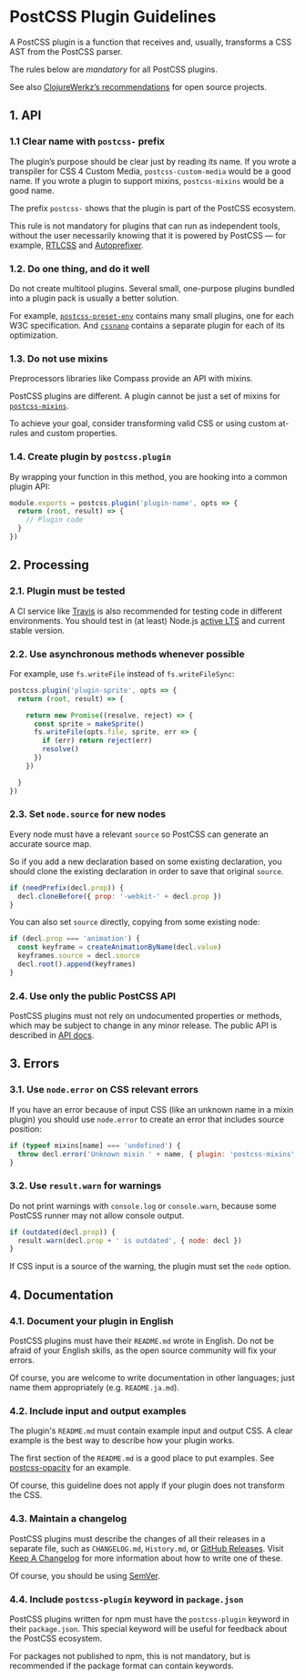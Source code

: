 # PostCSS Plugin Guidelines

A PostCSS plugin is a function that receives and, usually,
transforms a CSS AST from the PostCSS parser.

The rules below are *mandatory* for all PostCSS plugins.

See also [ClojureWerkz’s recommendations] for open source projects.

[ClojureWerkz’s recommendations]:  http://blog.clojurewerkz.org/blog/2013/04/20/how-to-make-your-open-source-project-really-awesome/

## 1. API

### 1.1 Clear name with `postcss-` prefix

The plugin’s purpose should be clear just by reading its name.
If you wrote a transpiler for CSS 4 Custom Media, `postcss-custom-media`
would be a good name. If you wrote a plugin to support mixins,
`postcss-mixins` would be a good name.

The prefix `postcss-` shows that the plugin is part of the PostCSS ecosystem.

This rule is not mandatory for plugins that can run as independent tools,
without the user necessarily knowing that it is powered by
PostCSS — for example, [RTLCSS] and [Autoprefixer].

[Autoprefixer]: https://github.com/postcss/autoprefixer
[RTLCSS]:       https://rtlcss.com/

### 1.2. Do one thing, and do it well

Do not create multitool plugins. Several small, one-purpose plugins bundled into
a plugin pack is usually a better solution.

For example, [`postcss-preset-env`] contains many small plugins,
one for each W3C specification. And [`cssnano`] contains a separate plugin
for each of its optimization.

[`postcss-preset-env`]: https://preset-env.cssdb.org/
[`cssnano`]:            https://github.com/ben-eb/cssnano

### 1.3. Do not use mixins

Preprocessors libraries like Compass provide an API with mixins.

PostCSS plugins are different.
A plugin cannot be just a set of mixins for [`postcss-mixins`].

To achieve your goal, consider transforming valid CSS
or using custom at-rules and custom properties.

[`postcss-mixins`]: https://github.com/postcss/postcss-mixins

### 1.4. Create plugin by `postcss.plugin`

By wrapping your function in this method,
you are hooking into a common plugin API:

```js
module.exports = postcss.plugin('plugin-name', opts => {
  return (root, result) => {
    // Plugin code
  }
})
```

## 2. Processing

### 2.1. Plugin must be tested

A CI service like [Travis] is also recommended for testing code in
different environments. You should test in (at least) Node.js [active LTS](https://github.com/nodejs/LTS) and current stable version.

[Travis]: https://travis-ci.org/

### 2.2. Use asynchronous methods whenever possible

For example, use `fs.writeFile` instead of `fs.writeFileSync`:

```js
postcss.plugin('plugin-sprite', opts => {
  return (root, result) => {

    return new Promise((resolve, reject) => {
      const sprite = makeSprite()
      fs.writeFile(opts.file, sprite, err => {
        if (err) return reject(err)
        resolve()
      })
    })

  }
})
```

### 2.3. Set `node.source` for new nodes

Every node must have a relevant `source` so PostCSS can generate
an accurate source map.

So if you add a new declaration based on some existing declaration, you should
clone the existing declaration in order to save that original `source`.

```js
if (needPrefix(decl.prop)) {
  decl.cloneBefore({ prop: '-webkit-' + decl.prop })
}
```

You can also set `source` directly, copying from some existing node:

```js
if (decl.prop === 'animation') {
  const keyframe = createAnimationByName(decl.value)
  keyframes.source = decl.source
  decl.root().append(keyframes)
}
```

### 2.4. Use only the public PostCSS API

PostCSS plugins must not rely on undocumented properties or methods,
which may be subject to change in any minor release. The public API
is described in [API docs].

[API docs]: http://api.postcss.org/

## 3. Errors

### 3.1. Use `node.error` on CSS relevant errors

If you have an error because of input CSS (like an unknown name
in a mixin plugin) you should use `node.error` to create an error
that includes source position:

```js
if (typeof mixins[name] === 'undefined') {
  throw decl.error('Unknown mixin ' + name, { plugin: 'postcss-mixins' })
}
```

### 3.2. Use `result.warn` for warnings

Do not print warnings with `console.log` or `console.warn`,
because some PostCSS runner may not allow console output.

```js
if (outdated(decl.prop)) {
  result.warn(decl.prop + ' is outdated', { node: decl })
}
```

If CSS input is a source of the warning, the plugin must set the `node` option.

## 4. Documentation

### 4.1. Document your plugin in English

PostCSS plugins must have their `README.md` wrote in English. Do not be afraid
of your English skills, as the open source community will fix your errors.

Of course, you are welcome to write documentation in other languages;
just name them appropriately (e.g. `README.ja.md`).

### 4.2. Include input and output examples

The plugin's `README.md` must contain example input and output CSS.
A clear example is the best way to describe how your plugin works.

The first section of the `README.md` is a good place to put examples.
See [postcss-opacity](https://github.com/iamvdo/postcss-opacity) for an example.

Of course, this guideline does not apply if your plugin does not
transform the CSS.

### 4.3. Maintain a changelog

PostCSS plugins must describe the changes of all their releases
in a separate file, such as `CHANGELOG.md`, `History.md`, or [GitHub Releases].
Visit [Keep A Changelog] for more information about how to write one of these.

Of course, you should be using [SemVer].

[Keep A Changelog]: http://keepachangelog.com/
[GitHub Releases]:  https://help.github.com/articles/creating-releases/
[SemVer]:           http://semver.org/

### 4.4. Include `postcss-plugin` keyword in `package.json`

PostCSS plugins written for npm must have the `postcss-plugin` keyword
in their `package.json`. This special keyword will be useful for feedback about
the PostCSS ecosystem.

For packages not published to npm, this is not mandatory, but is recommended
if the package format can contain keywords.

